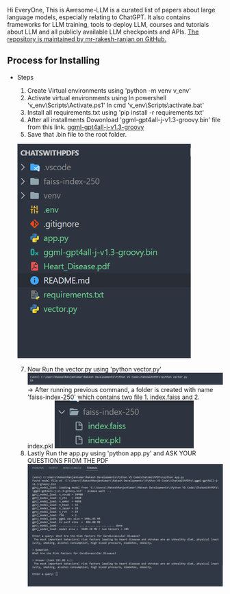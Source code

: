 Hi EveryOne, This is Awesome-LLM is a curated list of papers about large language models, especially relating to ChatGPT. It also contains frameworks for LLM training, tools to deploy LLM, courses and tutorials about LLM and all publicly available LLM checkpoints and APIs. [The repository is maintained by mr-rakesh-ranjan on GitHub.](https://github.com/mr-rakesh-ranjan/ChatsWithPDFs)

## Process for Installing

- Steps
    1. Create Virtual environments using 'python -m venv v_env'
    2. Activate virtual environments using 
        In powershell 'v_env\Scripts\Activate.ps1'
        In cmd 'v_env\Scripts\activate.bat'
    3. Install all requirements.txt using 'pip install -r requirements.txt'
    4. After all installments Dowonload 'ggml-gpt4all-j-v1.3-groovy.bin' file from this link. [ggml-gpt4all-j-v1.3-groovy](https://huggingface.co/orel12/ggml-gpt4all-j-v1.3-groovy/tree/main)
    5. Save that .bin file to the root folder.

    ![1694426045592](image/README/1694426045592.png)

    7. Now Run the vector.py using 'python vector.py'
    ![1694426664690](image/README/1694426664690.png)
        -> After running previous command, a folder is created with name 'faiss-index-250' which contains two file 1. index.faiss and 2. index.pkl
        ![1694426742788](image/README/1694426742788.png)
    8. Lastly Run the app.py using 'python app.py' and ASK YOUR QUESTIONS FROM THE PDF
    ![1694426530796](image/README/1694426530796.png)

